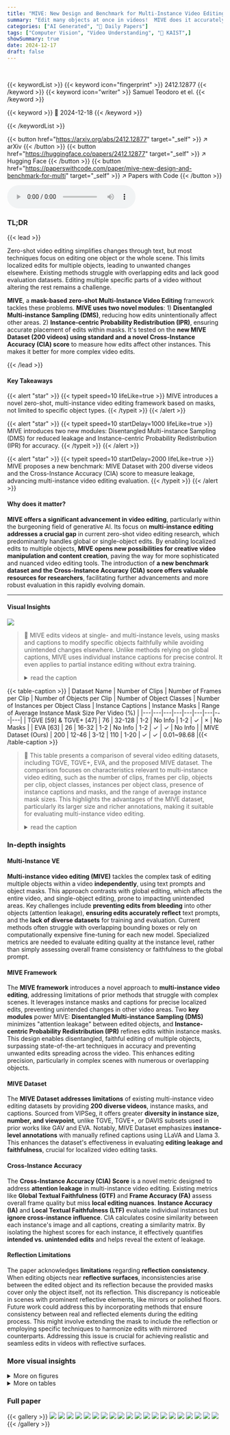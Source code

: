 ```yaml
---
title: "MIVE: New Design and Benchmark for Multi-Instance Video Editing"
summary: "Edit many objects at once in videos!  MIVE does it accurately without affecting other areas, a big step for AI video editing."
categories: ["AI Generated", "🤗 Daily Papers"]
tags: ["Computer Vision", "Video Understanding", "🏢 KAIST",]
showSummary: true
date: 2024-12-17
draft: false
---
```


<br>

{{< keywordList >}}
{{< keyword icon="fingerprint" >}} 2412.12877 {{< /keyword >}}
{{< keyword icon="writer" >}} Samuel Teodoro et el. {{< /keyword >}}
 
{{< keyword >}} 🤗 2024-12-18 {{< /keyword >}}
 
{{< /keywordList >}}

{{< button href="https://arxiv.org/abs/2412.12877" target="_self" >}}
↗ arXiv
{{< /button >}}
{{< button href="https://huggingface.co/papers/2412.12877" target="_self" >}}
↗ Hugging Face
{{< /button >}}
{{< button href="https://paperswithcode.com/paper/mive-new-design-and-benchmark-for-multi" target="_self" >}}
↗ Papers with Code
{{< /button >}}



<audio controls>
    <source src="https://ai-paper-reviewer.com/2412.12877/podcast.wav" type="audio/wav">
    Your browser does not support the audio element.
</audio>


### TL;DR


{{< lead >}}

Zero-shot video editing simplifies changes through text, but most techniques focus on editing one object or the whole scene.  This limits localized edits for multiple objects, leading to unwanted changes elsewhere. Existing methods struggle with overlapping edits and lack good evaluation datasets. Editing multiple specific parts of a video without altering the rest remains a challenge.

**MIVE**, a **mask-based zero-shot Multi-Instance Video Editing** framework tackles these problems. **MIVE uses two novel modules**: 1) **Disentangled Multi-instance Sampling (DMS)**, reducing how edits unintentionally affect other areas. 2) **Instance-centric Probability Redistribution (IPR)**, ensuring accurate placement of edits within masks. It's tested on the **new MIVE Dataset (200 videos) using standard and a novel Cross-Instance Accuracy (CIA) score** to measure how edits affect other instances. This makes it better for more complex video edits.

{{< /lead >}}


#### Key Takeaways

{{< alert "star" >}}
{{< typeit speed=10 lifeLike=true >}} MIVE introduces a novel zero-shot, multi-instance video editing framework based on masks, not limited to specific object types. {{< /typeit >}}
{{< /alert >}}

{{< alert "star" >}}
{{< typeit speed=10 startDelay=1000 lifeLike=true >}} MIVE introduces two new modules: Disentangled Multi-instance Sampling (DMS) for reduced leakage and Instance-centric Probability Redistribution (IPR) for accuracy. {{< /typeit >}}
{{< /alert >}}

{{< alert "star" >}}
{{< typeit speed=10 startDelay=2000 lifeLike=true >}} MIVE proposes a new benchmark: MIVE Dataset with 200 diverse videos and the Cross-Instance Accuracy (CIA) score to measure leakage, advancing multi-instance video editing evaluation. {{< /typeit >}}
{{< /alert >}}

#### Why does it matter?
**MIVE offers a significant advancement in video editing**, particularly within the burgeoning field of generative AI. Its focus on **multi-instance editing addresses a crucial gap** in current zero-shot video editing research, which predominantly handles global or single-object edits. By enabling localized edits to multiple objects, **MIVE opens new possibilities for creative video manipulation and content creation**, paving the way for more sophisticated and nuanced video editing tools. The introduction of **a new benchmark dataset and the Cross-Instance Accuracy (CIA) score offers valuable resources for researchers**, facilitating further advancements and more robust evaluation in this rapidly evolving domain.

------
#### Visual Insights



![](https://arxiv.org/html/2412.12877/x2.png)

> 🔼 MIVE edits videos at single- and multi-instance levels, using masks and captions to modify specific objects faithfully while avoiding unintended changes elsewhere. Unlike methods relying on global captions, MIVE uses individual instance captions for precise control. It even applies to partial instance editing without extra training.
> <details>
> <summary>read the caption</summary>
> Figure 1:  Given a video, instance masks, and target instance captions, our MIVE framework enables faithful and disentangled edits in (a) single- and (b)-(c) multi-instance levels, as well as an applicability to more fine-grained (d) partial instance level without the need for additional training. Unlike previous methods, our MIVE does not rely on global edit captions, but leverages individual instance captions. Each object mask is color-coded to match its corresponding edit caption. Zoom-in for better visualization.
> </details>





{{< table-caption >}}
| Dataset Name | Number of Clips | Number of Frames per Clip | Number of Objects per Clip | Number of Object Classes | Number of Instances per Object Class | Instance Captions | Instance Masks | Range of Average Instance Mask Size Per Video (%) |
|---|---|---|---|---|---|---|---|---|
| TGVE [59] & TGVE+ [47] | 76 | 32-128 | 1-2 | No Info | 1-2 | ✓ | × | No Masks |
| EVA [63] | 26 | 16-32 | 1-2 | No Info | 1-2 | ✓ | ✓ | No Info |
| MIVE Dataset (Ours) | 200 | 12-46 | 3-12 | 110 | 1-20 | ✓ | ✓ | 0.01~98.68 |{{< /table-caption >}}

> 🔼 This table presents a comparison of several video editing datasets, including TGVE, TGVE+, EVA, and the proposed MIVE dataset. The comparison focuses on characteristics relevant to multi-instance video editing, such as the number of clips, frames per clip, objects per clip, object classes, instances per object class, presence of instance captions and masks, and the range of average instance mask sizes. This highlights the advantages of the MIVE dataset, particularly its larger size and richer annotations, making it suitable for evaluating multi-instance video editing.
> <details>
> <summary>read the caption</summary>
> Table 1:  Comparison between our multi-instance video editing dataset with other text-guided video editing datasets.
> </details>





### In-depth insights


#### Multi-Instance VE
**Multi-instance video editing (MIVE)** tackles the complex task of editing multiple objects within a video **independently**, using text prompts and object masks.  This approach contrasts with global editing, which affects the entire video, and single-object editing, prone to impacting unintended areas. Key challenges include **preventing edits from bleeding** into other objects (attention leakage), **ensuring edits accurately reflect** text prompts, and the **lack of diverse datasets** for training and evaluation.  Current methods often struggle with overlapping bounding boxes or rely on computationally expensive fine-tuning for each new model.  Specialized metrics are needed to evaluate editing quality at the instance level, rather than simply assessing overall frame consistency or faithfulness to the global prompt.

#### MIVE Framework
The **MIVE framework** introduces a novel approach to **multi-instance video editing**, addressing limitations of prior methods that struggle with complex scenes. It leverages instance masks and captions for precise localized edits, preventing unintended changes in other video areas.  Two **key modules** power MIVE: **Disentangled Multi-instance Sampling (DMS)** minimizes "attention leakage" between edited objects, and **Instance-centric Probability Redistribution (IPR)** refines edits within instance masks. This design enables disentangled, faithful editing of multiple objects, surpassing state-of-the-art techniques in accuracy and preventing unwanted edits spreading across the video. This enhances editing precision, particularly in complex scenes with numerous or overlapping objects.

#### MIVE Dataset
The **MIVE Dataset addresses limitations** of existing multi-instance video editing datasets by providing **200 diverse videos**, instance masks, and captions.  Sourced from VIPSeg, it offers greater **diversity in instance size, number, and viewpoint**, unlike TGVE, TGVE+, or DAVIS subsets used in prior works like GAV and EVA. Notably, MIVE Dataset emphasizes **instance-level annotations** with manually refined captions using LLaVA and Llama 3. This enhances the dataset's effectiveness in evaluating **editing leakage and faithfulness**, crucial for localized video editing tasks.

#### Cross-Instance Accuracy
The **Cross-Instance Accuracy (CIA) Score** is a novel metric designed to address **attention leakage** in multi-instance video editing.  Existing metrics like **Global Textual Faithfulness (GTF)** and **Frame Accuracy (FA)** assess overall frame quality but miss **local editing nuances**.  **Instance Accuracy (IA)** and **Local Textual Faithfulness (LTF)** evaluate individual instances but **ignore cross-instance influence**.  CIA calculates cosine similarity between each instance's image and all captions, creating a similarity matrix. By isolating the highest scores for each instance, it effectively quantifies **intended vs. unintended edits** and helps reveal the extent of leakage.

#### Reflection Limitations
The paper acknowledges **limitations** regarding **reflection consistency**.  When editing objects near **reflective surfaces**, inconsistencies arise between the edited object and its reflection because the provided masks cover only the object itself, not its reflection. This discrepancy is noticeable in scenes with prominent reflective elements, like mirrors or polished floors.  Future work could address this by incorporating methods that ensure consistency between real and reflected elements during the editing process. This might involve extending the mask to include the reflection or employing specific techniques to harmonize edits with mirrored counterparts.  Addressing this issue is crucial for achieving realistic and seamless edits in videos with reflective surfaces.


### More visual insights

<details>
<summary>More on figures
</summary>


![](https://arxiv.org/html/2412.12877/x3.png)

> 🔼 This figure compares ControlVideo and Ground-A-Video (GAV) with the proposed method for multi-object video editing. ControlVideo uses global captions, making it susceptible to attention leakage (indicated by blue arrows) and unfaithful edits (indicated by red arrows) because it cannot distinguish between different objects.  GAV relies on bounding boxes, leading to overlapping edits and similar issues as ControlVideo when object bounding boxes overlap.
> <details>
> <summary>read the caption</summary>
> Figure 2:  Limitations of previous SOTA methods. (a) ControlVideo [70] relies on single global captions, and (b) GAV [25] depends on bounding box conditions that can sometimes overlap. Both are susceptible to unfaithful editing (red arrow) and attention leakage (blue arrow).
> </details>



![](https://arxiv.org/html/2412.12877/x4.png)

> 🔼 MIVE framework disentangles multi-instance video edits to improve accuracy and prevent leakage.  The framework uses a mask-based approach to independently edit each instance (Disentangled Multi-instance Sampling - DMS), represented by the blue, yellow, red, and green boxes.  It harmonizes these edits using re-inversion and latent fusion (red and yellow boxes).  Additionally, the framework uses Instance-centric Probability Redistribution (IPR) to improve edit placement accuracy and faithfulness.
> <details>
> <summary>read the caption</summary>
> Figure 3:  The overall framework of Multi-Instance Video Editing (MIVE). Our Disentangled Multi-instance Sampling (DMS, Sec. 3.2) consists of latent parallel sampling (LPS, blue box), latent fusion (yellow box) to fuse different instance latents, re-inversion (red box) to harmonize the latents after fusion, and noise parallel sampling (NPS, green box). In addition, our Instance-centric Probability Redistribution (IPR, Sec. 3.3) provides better spatial control.
> </details>



![](https://arxiv.org/html/2412.12877/x5.png)

> 🔼 This figure compares our Instance-centric Probability Redistribution (IPR) with other attention manipulation methods, specifically Vanilla Cross-Attention [44] and Dense Diffusion [28]. The top row visually compares how these methods affect attention within and outside an instance mask. The bottom row details the steps of our IPR method, showing how attention probabilities for 'Start of Sequence', 'Text', 'End of Sequence', and 'Padding' tokens are modified inside and outside the instance mask.
> <details>
> <summary>read the caption</summary>
> Figure 4:  A comparative illustration of our IPR versus others (top) and details of our IPR (bottom).
> </details>



![](https://arxiv.org/html/2412.12877/x6.png)

> 🔼 This figure shows qualitative results for MIVE, comparing it to other state-of-the-art methods. It includes three videos of increasing complexity (more instances to edit) to demonstrate the robustness of the proposed method. Each video shows masked inputs, results from multiple baselines, and MIVE results. It highlights issues in other state-of-the-art methods, such as unfaithful edits (marked with red arrows) and attention leakage (marked with green arrows). MIVE produces the highest-quality edits, being both faithful to the captions and containing the least amount of leakage.
> <details>
> <summary>read the caption</summary>
> Figure 5:  Qualitative comparison for three videos (with increasing difficulty from left to right) in our MIVE dataset. (a) shows the color-coded masks overlaid on the input frames to match the corresponding instance captions. (b)-(f) use global target captions for editing. (g) uses global and instance target captions along with bounding boxes (omitted in (a) for better visualization). Our MIVE in (h) uses instance captions and masks. Unfaithful editing examples are shown in red arrow and attention leakage are shown in green arrow.
> </details>



![](https://arxiv.org/html/2412.12877/x7.png)

> 🔼 This figure shows the ablation study performed on the Disentangled Multi-Instance Sampling (DMS) module within the MIVE framework. The ablation explores two primary sampling methods within DMS: Latent Parallel Sampling (LPS) and Noise Parallel Sampling (NPS). Results using only NPS show suboptimal and unfaithful edits, while those employing only LPS display noisy and blurry textures lacking fine detail. Combining LPS and NPS without re-inversion produces similar artifacts, but the edges are slightly sharper. Finally, incorporating re-inversion yields significantly improved editing quality, characterized by faithful edits, less noise, sharper boundaries, and enhanced details.
> <details>
> <summary>read the caption</summary>
> Figure 6:  Ablation study on DMS (Sec. 3.2).
> </details>



![](https://arxiv.org/html/2412.12877/x8.png)

> 🔼 This figure presents an ablation study on Instance-centric Probability Redistribution (IPR), a key module in MIVE.  It shows qualitative comparisons of edited frames with different IPR settings against the input frames. Specifically, it compares the results using (b) no attention modulation (vanilla cross-attention), (c) dense diffusion's attention modulation, and (d) the proposed IPR. The prompts used are 'alien', 'oven', and 'yellow washing machine'. Red boxes highlight artifacts and/or undesired edits resulting from different modulation strategies.
> <details>
> <summary>read the caption</summary>
> Figure 7:  Ablation study on IPR (Sec. 3.3).
> </details>



![](https://arxiv.org/html/2412.12877/x9.png)

> 🔼 Figure 8 illustrates the four-step process of generating captions for the MIVE Dataset. The first step (yellow box) uses LLaVA to generate captions for each video frame, selecting the caption with the most instances. In the second step (red box), Llama 3 summarizes this initial caption. The third step (blue box) involves manually refining captions to include missing instances and adding tags to connect instance captions to their masks. The final step (purple box) uses Llama 3 to generate target captions through retexturing or swapping instances, using a method similar to [71].
> <details>
> <summary>read the caption</summary>
> Figure 8:  MIVE Dataset caption generation pipeline for each video. Yellow box: The process starts by prompting LLaVA [31] to generate caption for each video that includes all instances in the video. Since LLaVa can only accept images, we perform the prompting for each frame and select one representative caption that includes the most instances. Red box: We utilize Llama 3 [14] to summarize the initial caption generated by LLaVa. Blue box: We manually include all of the instances of interest that are not included in the caption and manually add tags to map the instance captions to corresponding segmentation masks. Purple box: We utilize Llama 3 to generate target captions by retexturing or swapping instances similar to [71] for each instance.
> </details>



![](https://arxiv.org/html/2412.12877/x10.png)

> 🔼 Figure 9 showcases sample frames and accompanying captions from the MIVE Dataset (Part 1). Each video in the figure includes instance masks, overlaid on the frames, that are color-coded to match the corresponding instance captions within the global target caption. The colored texts represent the instance target captions that detail the desired alterations for each specific object within the video.
> <details>
> <summary>read the caption</summary>
> Figure 9:  Sample frames and captions from our MIVE Dataset (Part 1). The colored texts are the instance target captions. For each video, the instance masks are color-coded to correspond with the instance target captions in the global target caption.
> </details>



![](https://arxiv.org/html/2412.12877/x11.png)

> 🔼 Figure 10 presents various scenes from the MIVE dataset, including a printer transforming into an industrial shredder, a person in sportswear changing into a firefighter, a DeLorean becoming a Ford Mustang driven by a zombie, a classic surgical room transitioning into a futuristic operating room, and outdoor scenes featuring a person with tortoises and a woman by a sculpture. Each scene includes input frames, masked input frames, a global source caption, and a global target caption.  Instance masks within each frame are color-coded to match the corresponding instance target captions mentioned in the global target caption, enabling multi-instance video editing.
> <details>
> <summary>read the caption</summary>
> Figure 10:  Sample frames and captions from our MIVE Dataset (Part 2). The colored texts are the instance target captions. For each video, the instance masks are color-coded to correspond with the instance target captions in the global target caption.
> </details>



![](https://arxiv.org/html/2412.12877/x12.png)

> 🔼 Figure 11 visualizes how Cross-Instance Accuracy (CIA) score is computed.  It begins by calculating the Local Textual Faithfulness (LTF) between each cropped instance and all instance captions provided. For each instance, the highest LTF value is marked as 1 (shown in red), while the remaining LTF values for that instance are set to 0. The CIA score is then determined by averaging the values present along the diagonal (highlighted in green) of the LTF matrix.
> <details>
> <summary>read the caption</summary>
> Figure 11:  Visualization of the Cross-Instance Accuracy (CIA) Score computation. We calculate the Local Textual Faithfulness (LTF) between each cropped instance and all the instance captions. For each row, we assign 1 to the maximum LTF (shown in red) and 0 to the rest. The CIA Score is calculated as the mean of the diagonal elements (shown in green).
> </details>



![](https://arxiv.org/html/2412.12877/x13.png)

> 🔼 Qualitative comparison of multi-instance video editing across different state-of-the-art methods including ControlVideo, FLATTEN, RAVE, TokenFlow, FreSCo, GAV, and MIVE (proposed).  Input frames (a) are overlaid with color-coded masks matching the instance captions. Methods (b-f) use global target captions for edits.  Method (g) uses instance and global captions with bounding boxes.  MIVE (h) uses instance captions and masks. Unfaithful edits are indicated by red arrows, and attention leakage with green arrows. The figure shows MIVE's superior performance in generating faithful and localized edits, minimizing unwanted changes to other parts of the video.
> <details>
> <summary>read the caption</summary>
> Figure 12:  Qualitative comparison with SOTA video editing methods (Part 1). (a) shows the color-coded masks overlaid on the input frames to match the corresponding instance captions. (b)-(f) use global target captions for editing. (g) uses global and instance target captions along with bounding boxes (omitted in (a) for better visualization). Our MIVE in (h) uses instance captions and masks. Unfaithful editing examples are shown in red arrow and attention leakage are shown in green arrow.
> </details>



![](https://arxiv.org/html/2412.12877/x14.png)

> 🔼 Figure 13, found in the 'Experiments' section (specifically Section 5.1), presents a qualitative comparison of various state-of-the-art video editing methods, including ControlVideo, FLATTEN, RAVE, TokenFlow, FreSCo, GAV, and the proposed MIVE method.  The figure showcases the results of editing three different video sequences, each with an increasing number of instances to be edited (4, 4, and 6, respectively).    Subfigure (a) displays the original input frames with color-coded instance masks corresponding to the objects targeted for editing.  Methods in subfigures (b) through (f) utilize global target captions to guide the editing process. Subfigure (g), representing the GAV method, uses both global and instance-specific target captions alongside bounding boxes for finer control. Subfigure (h) showcases the results of MIVE, which employs both instance captions and masks. The captions below the video explicitly highlight the editing prompt for each video.  Red arrows indicate instances of *unfaithful editing*, where the generated output does not accurately reflect the target caption. Green arrows mark examples of *attention leakage*, where edits intended for one instance erroneously affect other parts of the video.
> <details>
> <summary>read the caption</summary>
> Figure 13:  Qualitative comparison with SOTA video editing methods (Part 2). (a) shows the color-coded masks overlaid on the input frames to match the corresponding instance captions. (b)-(f) use global target captions for editing. (g) uses global and instance target captions along with bounding boxes (omitted in (a) for better visualization). Our MIVE in (h) uses instance captions and masks. Unfaithful editing examples are shown in red arrow and attention leakage are shown in green arrow.
> </details>



![](https://arxiv.org/html/2412.12877/x15.png)

> 🔼 Figure 14 shows qualitative multi-instance video editing results, comparing the proposed MIVE method with state-of-the-art approaches on three diverse videos with 6-9 instances. (a) displays color-coded instance masks on the input frames. (b-f) represent global editing methods that use only target text captions. (g) represents a local editing method that uses both target text and bounding box information. Finally, (h) showcases the proposed MIVE's results, which leverages individual instance captions and masks for precise edits. Red arrows indicate unfaithful edits and green arrows point to instances of attention leakage, where one instance edit bleeds into another.
> <details>
> <summary>read the caption</summary>
> Figure 14:  Qualitative comparison with SOTA video editing methods (Part 3). (a) shows the color-coded masks overlaid on the input frames to match the corresponding instance captions. (b)-(f) use global target captions for editing. (g) uses global and instance target captions along with bounding boxes (omitted in (a) for better visualization). Our MIVE in (h) uses instance captions and masks. Unfaithful editing examples are shown in red arrow and attention leakage are shown in green arrow.
> </details>



![](https://arxiv.org/html/2412.12877/x16.png)

> 🔼 This figure shows the interface used for the user study.  Participants were shown an input video and its source caption, an annotated version of the input video with the target caption, and seven edited videos generated by different methods. They were then asked to choose the edited video that best exemplified temporal consistency, textual faithfulness, and minimal editing leakage.
> <details>
> <summary>read the caption</summary>
> Figure 15:  Our user study interface and questionnaire form. Participants are presented with an input video with a source caption, an annotated video with a target caption, and 7 randomly ordered videos edited using our MIVE and six other SOTA video editing methods. Each instance mask in the annotated video is color-coded to correspond with its instance target caption. Participants are tasked to select the video with the Best Temporal Consistency, Best Textual Faithfulness, and Least Editing Leakage.
> </details>



![](https://arxiv.org/html/2412.12877/x17.png)

> 🔼 Figure 16 displays recursive multi-instance editing results using Video-P2P. When Video-P2P is repeatedly applied for multi-instance edits, artifacts accumulate (red arrows).  MIVE, by contrast, avoids this by not editing frames recursively.
> <details>
> <summary>read the caption</summary>
> Figure 16:  Video-P2P results on recursive multi-instance editing. The artifacts that accumulate when Video-P2P is used repeatedly for multi-instance editing is shown in red arrow. Our MIVE prevents this error accumulation since we do not edit the frames recursively.
> </details>



![](https://arxiv.org/html/2412.12877/x18.png)

> 🔼 This figure presents an ablation study on Disentangled Multi-instance Sampling (DMS) focusing on the balance between Latent Parallel Sampling (LPS) and Noise Parallel Sampling (NPS) during the sampling steps. The study explores different configurations of alternating LPS and NPS steps, where each instance is modified independently using LPS based on its target caption and mask. The results show that increasing LPS steps improves details, while excessive NPS steps lead to artifacts. Setting LPS steps to 9 provides a good trade-off.
> <details>
> <summary>read the caption</summary>
> Figure 17:  Ablation study on DMS: (a) Ablation on alternating LPS and NPS on all sampling steps (T=50𝑇50T=50italic_T = 50). Increasing the number of LPS steps while setting the number of NPS steps to 1 produces more details as shown in (1) - (4). Increasing the number of NPS steps while setting the number of LPS steps to 1 produces cloudy artifacts and less details as shown in (5). Setting the number of LPS steps to 9 is a good tradeoff between qualitative and quantitative performance. See Tab. 8-(a) for quantitative results.
> </details>



![](https://arxiv.org/html/2412.12877/x19.png)

> 🔼 This figure presents an ablation study on Disentangled Multi-instance Sampling (DMS) within the MIVE framework. It specifically focuses on the impact of varying the number of Noise Parallel Sampling (NPS) steps performed after the initial alternating Latent Parallel Sampling (LPS) and NPS steps. The study demonstrates that while increasing the final NPS steps can improve quantitative results, setting this number too high (above 10) leads to a degradation in the quality of object edges within the generated videos. Thus, 10 final NPS steps is recommended.
> <details>
> <summary>read the caption</summary>
> Figure 18:  Ablation study on DMS: (b) Ablation on last NPS after alternating sampling. Reducing the number of alternating LPS-NPS steps during the initial sampling stage while increasing the number of NPS steps in the final stage enhances the quantitative performance of MIVE. Quantitative results are provided in Tab. 8-(b). However, we set the number of final NPS steps to only 10 to avoid degradation in object edges as shown in in (3) and (4).
> </details>



![](https://arxiv.org/html/2412.12877/x20.png)

> 🔼 This figure presents an ablation study on the Disentangled Multi-instance Sampling (DMS) technique within the MIVE framework. Specifically, it focuses on the impact of varying the number of re-inversion steps (L) during the alternating Latent Parallel Sampling (LPS) and Noise Parallel Sampling (NPS) stages.  The results show that increasing L leads to improved quantitative performance and better detail preservation in the edited frames, as evidenced by sharper details like object shadows.  The study ultimately sets L=3 as the optimal value for this stage.
> <details>
> <summary>read the caption</summary>
> Figure 19:  Ablation study on DMS: (c) Ablation on re-inversion step on alternating sampling. Increasing the number of re-inversion steps L𝐿Litalic_L in the alternating LPS-NPS steps improves quantitative performance as shown in Tab. 8-(c). We also observe better details with higher values of L𝐿Litalic_L. Ultimately, we set L=3𝐿3L=3italic_L = 3 for the re-inversion in the alternating LPS-NPS stage.
> </details>



![](https://arxiv.org/html/2412.12877/x21.png)

> 🔼 This figure presents an ablation study within the Disentangled Multi-instance Sampling (DMS) module, focusing on the impact of re-inversion steps in the final Noise Parallel Sampling (NPS) stage. It showcases qualitative results of video editing with different numbers of re-inversion steps (L). While higher L values improve quantitative metrics, they also lead to an undesirable animation-like appearance in edited objects, especially when L exceeds 2.  The figure visually demonstrates the trade-off between enhancing quantitative performance and maintaining natural-looking edits in videos.
> <details>
> <summary>read the caption</summary>
> Figure 20:  Ablation study on DMS: (d) Ablation on re-inversion step on last NPS=10 with alternating LPS=9 & NPS=1 & re-inversion L=3. Increasing the number of re-inversion steps L𝐿Litalic_L in the last NPS steps of the sampling improves quantitative performance (see Tab. 8-(d)). Higher number of NPS steps, however, give the edited objects an animation-like appearance. Thus, we limit the number of re-inversion steps in the final NPS stage to L=2𝐿2L=2italic_L = 2.
> </details>



![](https://arxiv.org/html/2412.12877/x22.png)

> 🔼 This figure presents a qualitative comparison of using a 2D and 3D model during the re-inversion step within the Disentangled Multi-instance Sampling (DMS) technique.  The results show that using the 3D model leads to improved quantitative performance and sharper edges in the edited video, as compared to the 2D model.
> <details>
> <summary>read the caption</summary>
> Figure 21:  Ablation study on DMS: (e) Ablation on Re-inversion step using 2D vs 3D Model. Using the 3D model for re-inversion improves the quantitative performance of our framework (see Tab. 8-(e)). Further, using the 3D model renders sharper edges as shown above. We, thus, use the 3D model during the re-inversion steps.
> </details>



![](https://arxiv.org/html/2412.12877/x23.png)

> 🔼 Comparison of editing results with different configurations of Latent Parallel Sampling (LPS) steps in Disentangled Multi-instance Sampling (DMS). Reducing LPS steps to 4 slightly improves Frame Accuracy (FA) and Instance Accuracy (IA) but loses subtle details compared to using 9 LPS steps, which offers a better balance between quality and performance.
> <details>
> <summary>read the caption</summary>
> Figure 22:  Ablation study on DMS: (f) ablation on another alternative configuration. Reducing the number of LPS steps during the alternating LPS-NPS stage to 4 improves FA and IA performance (see Tab. 8-(f)). However, setting the number of LPS steps to 9 better preserves subtle details, as shown in (2).
> </details>



![](https://arxiv.org/html/2412.12877/x24.png)

> 🔼 This figure illustrates the impact of manipulating the attention probabilities assigned to padding tokens within the cross-attention mechanism of the U-Net. It presents a comparison between two approaches: one where the padding tokens are zeroed out and the other where they remain unchanged. The results show that zeroing out the padding tokens can introduce noticeable artifacts, like blurring in the oven and noise on the alien's face and oven. In contrast, leaving the padding tokens unaltered produces sharper and cleaner edits, demonstrating their importance in achieving higher-quality image generation.
> <details>
> <summary>read the caption</summary>
> Figure 23:  IPR analysis: Effect of altering the attention probability values of padding token Ai,j∈Psubscript𝐴𝑖𝑗PA_{i,j\in\textbf{P}}italic_A start_POSTSUBSCRIPT italic_i , italic_j ∈ P end_POSTSUBSCRIPT.
> </details>



![](https://arxiv.org/html/2412.12877/x25.png)

> 🔼 This figure analyzes the impact of various attention redistribution strategies within the Instance-centric Probability Redistribution (IPR) module. It demonstrates that shifting attention from the start-of-sequence (S), or text (T) / end-of-sequence (E) tokens to padding tokens negatively impacts editing fidelity, resulting in reduced accuracy.  Conversely, redistributing attention probability from the S token to the T and E tokens, controlled by a factor \(\lambda_s\), leads to more faithful edits. The proposed dynamic approach for adjusting  \(\lambda_s\) yields the most accurate results.
> <details>
> <summary>read the caption</summary>
> Figure 24:  IPR analysis: Various scenarios of redistributing the attention probability values of tokens S𝑆Sitalic_S, T, and E𝐸Eitalic_E. Row 2-4: Redistributing the probability values from either T or E𝐸Eitalic_E tokens to S𝑆Sitalic_S decreases the editing faithfulness. Row 5-6: Redistributing the probability values from S𝑆Sitalic_S token by a constant factor λSsubscript𝜆𝑆\lambda_{S}italic_λ start_POSTSUBSCRIPT italic_S end_POSTSUBSCRIPT to the T and E𝐸Eitalic_E tokens improves the editing faithfulness. Ours: Redistributing the probability value of the S𝑆Sitalic_S token using our proposed dynamic approach achieves the best editing faithfulness.
> </details>



![](https://arxiv.org/html/2412.12877/x26.png)

> 🔼 This figure presents an ablation study on Instance-centric Probability Redistribution (IPR) by modifying the hyperparameter λ.  It shows qualitative results on a video editing task, demonstrating that increasing λ enhances details and textures in the edited output. However, an excessively large value (0.6) leads to unwanted artifacts. A balanced trade-off between detail enhancement and artifact reduction is achieved at λ = 0.4. Example: Enhancing details on objects like beaker, robot head, and hands while maintaining quality of wood carvings and avoiding artifacts on a glass table. The visualization includes input frames, outputs for different lambda values (0.2, 0.4, 0.6), and the object prompts/queries used during the experiment.
> <details>
> <summary>read the caption</summary>
> Figure 25:  Ablation study on IPR: (a) λ𝜆\lambdaitalic_λ. Increasing λ𝜆\lambdaitalic_λ enhances details and textures, but increasing it too much to λ=0.6𝜆0.6\lambda=0.6italic_λ = 0.6 may cause artifacts, e.g., the wood carvings get blurry. The best trade-off between details and emergence of artifacts is λ=0.4𝜆0.4\lambda=0.4italic_λ = 0.4.
> </details>



![](https://arxiv.org/html/2412.12877/x27.png)

> 🔼 This figure presents an ablation study on Instance-centric Probability Redistribution (IPR), focusing on the impact of varying \(\lambda_r\).  It shows that decreasing \(\lambda_r\) tends to improve overall editing faithfulness but at the cost of introducing more noise and artifacts (e.g., the shirt becomes noisier).  The study concludes that \(\lambda_r = 0.6\) offers the best balance between editing faithfulness and minimizing noise.
> <details>
> <summary>read the caption</summary>
> Figure 26:  Ablation study on IPR: (b) λrsubscript𝜆𝑟\lambda_{r}italic_λ start_POSTSUBSCRIPT italic_r end_POSTSUBSCRIPT. Decreasing λrsubscript𝜆𝑟\lambda_{r}italic_λ start_POSTSUBSCRIPT italic_r end_POSTSUBSCRIPT tends to improve overall editing faithfulness but introduces more noise due to the enhanced details, e.g., the shirt becomes more noisy when λrsubscript𝜆𝑟\lambda_{r}italic_λ start_POSTSUBSCRIPT italic_r end_POSTSUBSCRIPT is reduced. The best trade-off between editing faithfulness and noise is λr=0.6subscript𝜆𝑟0.6\lambda_{r}=0.6italic_λ start_POSTSUBSCRIPT italic_r end_POSTSUBSCRIPT = 0.6.
> </details>



![](https://arxiv.org/html/2412.12877/x28.png)

> 🔼 This figure presents an ablation study on Instance-centric Probability Redistribution (IPR), analyzing the impact of varying the percentage of sampling steps during which IPR is applied (IPR steps percentage).  It shows how different percentages (60%, 80%, and 100%) affect the editing results, particularly in terms of faithfulness and artifacts. Increasing IPR steps can enhance faithfulness (e.g., better wood carvings, rust effects, facial details) but too many steps (100%) can lead to artifacts like noise (e.g., on the glass table). The figure shows 80% as the optimal trade-off.
> <details>
> <summary>read the caption</summary>
> Figure 27:  Ablation study on IPR: (c) percentage of sampling step where we apply our IPR. Increasing the IPR steps percentage generally enhances editing faithfulness, but excessively increasing the percentage (100%percent100100\%100 %) may introduce artifacts, e.g., the appearance of noise on the glass table. The best trade-off between editing faithfulness and emergence of artifacts for percentage sampling step is 80%percent8080\%80 %.
> </details>



![](https://arxiv.org/html/2412.12877/x29.png)

> 🔼 This figure analyzes the running time of the proposed MIVE method. The first subfigure (a) demonstrates a linear relationship between the running time and the number of video frames, indicating that the processing time increases proportionally with the video length. The second subfigure (b) displays a similar linear relationship between running time and the number of instances edited, showing that editing more instances leads to a proportionally longer processing duration.
> <details>
> <summary>read the caption</summary>
> Figure 28:  Running time of our method. (a) Running time of our method vs number of video frames. (b) Running time of our method vs number of instances
> </details>



![](https://arxiv.org/html/2412.12877/x30.png)

> 🔼 MIVE and other state-of-the-art methods struggle with editing videos containing numerous instances (18 in this example), exhibiting decreased faithfulness in some edits.
> <details>
> <summary>read the caption</summary>
> Figure 29:  Failure case. Our method is less faithful when there is a large number of instances to edit. Note that other SOTA methods also fail to handle this large number of instances to edit.
> </details>



</details>




<details>
<summary>More on tables
</summary>


{{< table-caption >}}
| Method | Venue | Editing | GTC ↑ | GTF ↑ | FA ↑ | LTC ↑ | LTF ↑ | IA ↑ | CIA (**Ours**) ↑ | BP ↓ | TC ↑ | TF ↑ | Leakage ↑ | User Study | User Study | User Study |
|---|---|---|---|---|---|---|---|---|---|---|---|---|---|---|---|---| 
| ControlVideo [70] | ICLR’24 | Global | **0.9743** | **0.2738** | **0.8856** | **0.9548** | **0.1960** | **0.4941** | 0.4967 | 72.8690 | 6.97 | **14.00** | 6.26 | - | - | - |
| FLATTEN [11] | ICLR’24 | Global | 0.9679 | 0.2388 | 0.2637 | 0.9507 | 0.1881 | 0.2469 | 0.5111 | 62.8136 | **32.32** | 2.45 | **9.74** | - | - | - |
| RAVE [26] | CVPR’24 | Global | 0.9675 | 0.2727 | 0.5777 | **0.9551** | 0.1869 | 0.3512 | 0.4945 | 64.8703 | 10.45 | 3.61 | 4.52 | - | - | - |
| TokenFlow [16] | ICLR’24 | Global | **0.9686** | 0.2569 | 0.5622 | 0.9478 | 0.1868 | 0.3501 | 0.5307 | 68.6688 | 7.61 | 3.16 | 4.26 | - | - | - |
| FreSCo [62] | CVPR’24 | Global | 0.9541 | 0.2527 | 0.4202 | 0.9324 | 0.1860 | 0.2962 | 0.5172 | 85.1843 | 3.55 | 1.81 | 3.42 | - | - | - |
| GAV [25] | ICLR’24 | Local, Multiple | 0.9660 | 0.2566 | 0.5504 | 0.9514 | 0.1893 | 0.3703 | **0.5492** | **60.0773** | 8.90 | 7.74 | **9.74** | - | - | - |
| **MIVE (Ours)** | - | Local, Multiple | 0.9604 | **0.2750** | **0.8557** | 0.9478 | **0.2138** | **0.6419** | **0.7100** | **54.3452** | **30.20** | **67.23** | **62.06** | - | - | - |{{< /table-caption >}}
> 🔼 This table presents quantitative results comparing the proposed MIVE framework with other state-of-the-art zero-shot video editing methods. It uses several metrics, including Global Temporal Consistency (GTC), Global Textual Faithfulness (GTF), Frame Accuracy (FA), Local Temporal Consistency (LTC), Local Textual Faithfulness (LTF), Instance Accuracy (IA), Cross-Instance Accuracy (CIA), and Background Preservation (BP) to evaluate the performance of each method on multi-instance video editing tasks. The best and second-best scores for each metric are highlighted in red and blue, respectively. The table demonstrates that MIVE outperforms other methods on key multi-instance video editing metrics (LTF, IA, CIA, and BP) while maintaining competitive performance on temporal consistency metrics.
> <details>
> <summary>read the caption</summary>
> Table 2:  Quantitative comparison for multi-instance video editing. The best and second best scores are shown in red and blue, respectively.
> </details>

{{< table-caption >}}
| Methods |     | LTC ↑ | LTF ↑ | IA ↑ | CIA ↑ | BP ↓ |
| :------ | :-- | :---- | :---- | :--- | :---- | :--- |
| DMS | Only NPS | 0.9460 | 0.2072 | 0.5587 | 0.6663 | 54.6597 |
|       | Only LPS | **0.9483** | 0.2068 | 0.5716 | 0.6688 | **50.8549** |
|       | LPS + NPS w/o Re-Inversion | **0.9485** | **0.2080** | **0.5776** | **0.6783** | **52.3240** |
|       | **Ours, Full** | 0.9478 | **0.2138** | **0.6419** | **0.7100** | 54.3452 |
| IPR | No Modulation [44] | **0.9535** | 0.2060 | 0.5225 | 0.6553 | **50.1319** |
|       | Dense Diffusion [28] | **0.9482** | **0.2136** | **0.6215** | 0.6891 | 59.2100 |
|       | **Ours, Full** | 0.9478 | **0.2138** | **0.6419** | **0.7100** | **54.3452** |{{< /table-caption >}}
> 🔼 This table presents the ablation study results on Disentangled Multi-instance Sampling (DMS) and Instance-centric Probability Redistribution (IPR), which are two key components of the MIVE framework.  It evaluates the performance of different DMS and IPR configurations using metrics such as Local Temporal Consistency (LTC), Local Textual Faithfulness (LTF), Instance Accuracy (IA), Cross-Instance Accuracy (CIA), and Background Preservation (BP).  The results show that using Latent Parallel Sampling (LPS) and Noise Parallel Sampling (NPS) in conjunction with a re-inversion step leads to the best overall performance in terms of faithfulness and leakage reduction for MIVE. The comparison between the baseline cross-attention mechanism without modulation and two other attention modulation methods demonstrates that the proposed Instance-centric Probability Redistribution (IPR) is more effective in achieving faithful editing with fewer artifacts.  The table uses red and blue colors to highlight the best and second-best performing configurations, respectively.
> <details>
> <summary>read the caption</summary>
> Table 3:  Ablation study results on DMS (Sec. 3.2) and IPR (Sec. 3.3). LPS and NPS denotes Latent Parallel Sampling and Noise Parallel Sampling, respectively. The best and second best scores are shown in red and blue, respectively.
> </details>

{{< table-caption >}}
| Use Case | Number of Clips | Number of Frames per Clip | Number of Objects per Clip | Number of Object Classes | Number of Instances per Object Class | Range of Average Instance Mask Size Per Video (%) |
|---|---|---|---|---|---|---| 
| MIVE Dataset ( *full set*) | 200 | 12-46 | 3-12 | 110 | 1-20 | 0.01~98.68 |
| For Editing (Things without Stuff) | 200 | 12-46 | 1-9 | 54 | 1-17 | 0.02~77.35 |
| For User Study | 50 | 13-46 | 2-9 | 38 | 1-16 | 0.05~75.62 |
| For Demo | 40 | 13-46 | 2-9 | 35 | 1-16 | 0.05~69.74 |{{< /table-caption >}}
> 🔼 This table presents statistics of the MIVE dataset, a new dataset for multi-instance video editing, across different use cases including the full dataset, a subset for editing 'thing' categories only, a subset for user studies covering diverse scenarios, and a subset for demo purposes. The statistics presented include the number of clips, frames per clip, objects per clip, object classes, instances per object class, and the range of average instance mask size per video.  The different use cases demonstrate the versatility and diversity of the MIVE dataset for evaluating multi-instance video editing tasks.
> <details>
> <summary>read the caption</summary>
> Table 4:  Statistics of our multi-instance video editing dataset in various use cases. (i) MIVE Dataset is the full set of our dataset including both “stuff” and “thing” categories. (ii) For Editing, we only edit objects in the “thing” categories, thus, decreasing some statistics. (iii) For User Study, we only select 50 videos that cover diverse scenarios. (iv) For the Demo, we only select 40 videos that cover diverse scenarios.
> </details>

{{< table-caption >}}
| Method | Venue | Editing | Scope | LTC ↑ | LTF ↑ | IA ↑ | CIA ↑ | LTC ↑ | LTF ↑ | IA ↑ | CIA ↑ | LTC ↑ | LTF ↑ | IA ↑ | CIA ↑ |
|---|---|---|---|---|---|---|---|---|---|---|---|---|---|---|---|
| ControlVideo [70] | ICLR’24 | Global | | **0.9546** | 0.1684 | 0.3479 | 0.3875 | **0.9516** | 0.1852 | 0.3248 | 0.5220 | **0.9580** | **0.2048** | **0.5845** | 0.5003 |
| FLATTEN [11] | ICLR’24 | Global | | 0.9519 | 0.1789 | **0.4230** | 0.4215 | 0.9457 | 0.1902 | 0.2338 | 0.5766 | 0.9547 | 0.1876 | 0.2371 | 0.4949 |
| RAVE [26] | CVPR’24 | Global | |0.9547 | 0.1752 | 0.3953 | 0.4310 | 0.9527 | 0.1830 | 0.2932 | 0.5444 | 0.9581 | 0.1910 | 0.3684 | 0.4815 |
| TokenFlow [16] | ICLR’24 | Global | | 0.9486 | 0.1783 | **0.4517** | 0.4434 | 0.9406 | 0.1876 | 0.3297 | **0.6085** | 0.9522 | 0.1880 | 0.3536 | 0.5090 |
| FreSCo [62] | CVPR’24 | Global | | 0.9288 | 0.1790 | 0.4044 | 0.4283 | 0.9226 | 0.1892 | 0.2937 | 0.5945 | 0.9383 | 0.1852 | 0.2709 | 0.4958 |
| GAV [25] | ICLR’24 | Local, Multiple | | 0.9529 | **0.1803** | 0.4224 | **0.4680** | 0.9498 | **0.1932** | **0.3298** | 0.5913 | 0.9550 | 0.1889 | 0.3740 | **0.5420** |
| **MIVE (Ours)** | - | Local, Multiple | | 0.9537 | 0.1794 | 0.4051 | **0.6059** | 0.9441 | 0.1997 | 0.4647 | **0.6883** | 0.9509 | **0.2243** | **0.7414** | **0.7331** |{{< /table-caption >}}
> 🔼 This table presents a quantitative comparison of various video editing methods based on instance size, categorized as small (<32x32 pixels), medium (between 32x32 and 96x96 pixels), and large (>96x96 pixels), following the COCO dataset categorization.  Only Local Temporal Consistency (LTC), Local Textual Faithfulness (LTF), Instance Accuracy (IA), and Cross-Instance Accuracy (CIA) are shown, as global metrics are unsuitable for evaluating multi-instance edits. The table analyzes the performance of each method across these size categories, highlighting the best and second-best scores in red and blue, respectively. It aims to demonstrate how instance size affects the performance of different video editing methods in terms of temporal consistency, textual faithfulness, and cross-instance accuracy, especially in handling attention leakage, which is the key focus of the presented MIVE method.
> <details>
> <summary>read the caption</summary>
> Table 5:  Quantitative comparison based on instance size. We only show Local Scores since these are the only scores that can be computed depending on the instance size. We follow the categorization of instance size from COCO dataset [30], where: (i) small instance has area <322absentsuperscript322<32^{2}< 32 start_POSTSUPERSCRIPT 2 end_POSTSUPERSCRIPT, (ii) medium instance has area between 322⁢ and ⁢962superscript322 and superscript96232^{2}\text{ and }96^{2}32 start_POSTSUPERSCRIPT 2 end_POSTSUPERSCRIPT and 96 start_POSTSUPERSCRIPT 2 end_POSTSUPERSCRIPT, and (iii) large instance has area >962absentsuperscript962>96^{2}> 96 start_POSTSUPERSCRIPT 2 end_POSTSUPERSCRIPT. The best and second best scores are shown in red and blue, respectively.
> </details>

{{< table-caption >}}
| Method | Venue | Editing | Global Scores |  |  | Local Scores |  |  | Leakage Scores |  |
|---|---|---|---|---|---|---|---|---|---|---| 
| | | Scope | GTC ↑ | GTF ↑ | FA ↑ | LTC ↑ | LTF ↑ | FA ↑ | CIA (**Ours**) ↑ | BP ↓ |
|---|---|---|---|---|---|---|---|---|---|---|---| 
| | | | | | | | | | | | |
| **Editing on 1-3 Instances (Easy Video) - 116 Videos** | | | | | | | | | | | |
| ControlVideo [70] | ICLR’24 | Global | **0.9729** | 0.2724 | **0.8839** | 0.9513 | 0.2020 | 0.5374 | 0.6192 | 79.3548 |
| FLATTEN [11] | ICLR’24 | Global | 0.9661 | 0.2415 | 0.2924 | 0.9484 | 0.1893 | 0.2568 | 0.6060 | 67.1713 |
| RAVE [26] | CVPR’24 | Global | 0.9661 | 0.2698 | 0.5452 | **0.9533** | 0.1886 | 0.3620 | 0.5964 | 71.2598 |
| TokenFlow [16] | ICLR’24 | Global | 0.9686 | 0.2578 | 0.5710 | 0.9465 | 0.1880 | 0.3480 | 0.6248 | 74.2420 |
| FreSCo [62] | CVPR’24 | Global | 0.9534 | 0.2491 | 0.4138 | 0.9327 | 0.1877 | 0.2841 | 0.6085 | 92.0291 |
| GAV [25] | ICLR’24 | Local, Multiple | 0.9643 | 0.2518 | 0.5583 | 0.9477 | 0.1915 | 0.3851 | **0.6466** | **63.3588** |
| **MIVE (Ours)** | - | Local, Multiple | 0.9583 | **0.2738** | **0.8589** | 0.9441 | **0.2203** | **0.6932** | **0.7983** | **58.4894** |
| **Editing on 4-7 Instances (Medium Video) - 66 Videos** | | | | | | | | | | | |
| ControlVideo [70] | ICLR’24 | Global | **0.9757** | **0.2775** | **0.8834** | **0.9579** | **0.1875** | **0.4543** | 0.3704 | 65.3667 |
| FLATTEN [11] | ICLR’24 | Global | 0.9700 | 0.2373 | 0.2305 | 0.9526 | 0.1853 | 0.2288 | 0.4199 | **56.7246** |
| RAVE [26] | CVPR’24 | Global | 0.9689 | **0.2777** | 0.5819 | 0.9570 | 0.1842 | 0.3396 | 0.3951 | 57.2210 |
| TokenFlow [16] | ICLR’24 | Global | 0.9686 | 0.2559 | 0.5425 | 0.9486 | 0.1845 | 0.3631 | 0.4498 | 62.3709 |
| FreSCo [62] | CVPR’24 | Global | 0.9555 | 0.2589 | 0.4276 | 0.9318 | 0.1835 | 0.3177 | 0.4389 | 76.8818 |
| GAV [25] | ICLR’24 | Local, Multiple | 0.9674 | 0.2648 | 0.5549 | 0.9549 | 0.1859 | 0.3660 | **0.4676** | 57.8612 |
| **MIVE (Ours)** | - | Local, Multiple | 0.9614 | 0.2763 | **0.8397** | 0.9501 | **0.2060** | **0.5872** | **0.6483** | **48.2502** |
| **Editing on >7 Instances (Hard Video) - 18 Videos** | | | | | | | | | | | |
| ControlVideo [70] | ICLR’24 | Global | **0.9781** | 0.2692 | **0.9051** | **0.9651** | 0.1885 | **0.3602** | 0.1698 | 58.5803 |
| FLATTEN [11] | ICLR’24 | Global | 0.9717 | 0.2274 | 0.2007 | 0.9584 | **0.1898** | 0.2499 | **0.2339** | 57.0569 |
| RAVE [26] | CVPR’24 | Global | 0.9711 | **0.2735** | 0.7714 | 0.9602 | 0.1857 | 0.3242 | 0.2026 | 51.7408 |
| TokenFlow [16] | ICLR’24 | Global | 0.9682 | 0.2552 | 0.5778 | 0.9529 | 0.1878 | 0.3162 | 0.2212 | 55.8445 |
| FreSCo [62] | CVPR’24 | Global | 0.9538 | 0.2536 | 0.4339 | 0.9322 | 0.1844 | 0.2954 | 0.2156 | 71.5167 |
| GAV [25] | ICLR’24 | Local, Multiple | 0.9715 | 0.2580 | 0.4825 | 0.9628 | 0.1870 | 0.2911 | 0.2210 | **47.0554** |
| **MIVE (Ours)** | - | Local, Multiple | 0.9697 | **0.2784** | **0.8937** | 0.9626 | **0.2002** | **0.5118** | **0.3669** | **49.9864** |{{< /table-caption >}}
> 🔼 This table presents quantitative results of different video editing methods on the MIVE dataset, categorized by the number of instances edited per video: Easy (1-3 instances), Medium (4-7 instances), and Hard (7+ instances).  It compares performance across various metrics, including global and local temporal consistency, global and local textual faithfulness, frame and instance accuracy, cross-instance accuracy, and background preservation.
> <details>
> <summary>read the caption</summary>
> Table 6:  Quantitative comparison for multi-instance video editing on various number of instances. We categorize 200 videos of MIVE Dataset depending on the number of edited instances: (i) Easy Video (EV): video that contains 1-3 edited instances, (ii) Medium Video (MV): video that contains 4-7 edited instances, and (iii) Hard Video (HV): video that contains >>> 7 edited instances. The best and second best scores are shown in red and blue, respectively.
> </details>

{{< table-caption >}}
| Methods |             | GTC | GTF | FA  | LTC ↑ | LTF ↑ | IA ↑ | CIA ↑ | BP ↓ |
|---------|-------------|-----|-----|-----|-------|-------|------|-------|------|
| DMS     | Only NPS    | 0.9591 | 0.2667 | 0.7907 | 0.9460 | 0.2072 | 0.5587 | 0.6663 | 54.6597 |
|         | Only LPS    | 0.9602 | 0.2645 | 0.7690 | 0.9483 | 0.2068 | 0.5716 | 0.6688 | 50.8549 |
|         | LPS + NPS w/o Re-Inversion | 0.9615 | 0.2674 | 0.7810 | 0.9485 | 0.2080 | 0.5776 | 0.6783 | 52.3240 |
|         | **Ours, Full** | 0.9604 | 0.2750 | 0.8557 | 0.9478 | 0.2138 | 0.6419 | 0.7100 | 54.3452 |
| IPR     | No Modulation [44] | 0.9642 | 0.2642 | 0.7468 | 0.9535 | 0.2060 | 0.5225 | 0.6553 | 50.1319 |
|         | Dense Diffusion [28] | 0.9611 | 0.2760 | 0.9029 | 0.9482 | 0.2136 | 0.6215 | 0.6891 | 59.2100 |
|         | **Ours, Full** | 0.9604 | 0.2750 | 0.8557 | 0.9478 | 0.2138 | 0.6419 | 0.7100 | 54.3452 |{{< /table-caption >}}
> 🔼 This table presents the complete results, including both Global and Local Scores, from an ablation study on Disentangled Multi-instance Sampling (DMS) and Instance-centric Probability Redistribution (IPR).  The abbreviations LPS and NPS stand for Latent Parallel Sampling and Noise Parallel Sampling, respectively.  The highest scores in each metric are highlighted in red, while the second-highest scores are highlighted in blue.
> <details>
> <summary>read the caption</summary>
> Table 7:  The full results (Global Scores and Local Scores) of our ablation study on Disentangled Multi-instance Sampling (DMS) and Instance-centric Probability Redistribution (IPR). LPS and NPS denotes Latent Parallel Sampling and Noise Parallel Sampling, respectively. The best and second best scores are shown in red and blue, respectively.
> </details>

{{< table-caption >}}
| Method | GTC ↑ | GTF ↑ | FA ↑ | LTC ↑ | LTF ↑ | IA ↑ | CIA (**Ours**) ↑ | BP ↓ |
|---|---|---|---|---|---|---|---|---| 
| (a) Ablation on Alternating LPS and NPS on All Sampling Steps (50) | | | | | | | | |
| (1) Alternate (50): LPS = 1 + NPS = 1 | **0.9608** | **0.2691** | **0.8098** | 0.9472 | **0.2090** | **0.5883** | **0.6851** | 55.1253 |
| (2) Alternate (50): LPS = 4 + NPS = 1 | **0.9610** | 0.2667 | 0.7908 | **0.9481** | 0.2080 | **0.5914** | **0.6809** | 52.4647 |
| (3) Alternate (50): LPS = 9 + NPS = 1 | 0.9605 | 0.2654 | 0.7779 | **0.9483** | 0.2075 | 0.5748 | 0.6713 | **51.4300** |
| (4) Alternate (50): LPS = 14 + NPS = 1 | 0.9604 | 0.2649 | 0.7706 | **0.9483** | 0.2073 | 0.5743 | 0.6697 | **51.1941** |
| (5) Alternate (50): NPS = 4 + LPS = 1 | 0.9598 | **0.2690** | **0.8181** | 0.9465 | **0.2081** | 0.5804 | 0.6727 | 54.8790 |
| (b) Ablation on Last NPS after Alternating Sampling | | | | | | | | |
| (1) Alternate (50): LPS = 9 + NPS = 1; NPS = 0 | 0.9605 | 0.2654 | 0.7779 | **0.9483** | 0.2075 | 0.5748 | 0.6713 | **51.4300** |
| (2) Alternate (40): LPS = 9 + NPS = 1; NPS = 10 | **0.9613** | 0.2673 | 0.7824 | **0.9485** | 0.2081 | **0.5786** | **0.6792** | **52.3441** |
| (3) Alternate (30): LPS = 9 + NPS = 1; NPS = 20 | **0.9614** | **0.2688** | **0.7890** | **0.9483** | **0.2083** | **0.5752** | **0.6739** | 52.9035 |
| (4) Alternate (20): LPS = 9 + NPS = 1; NPS = 30 | **0.9614** | **0.2680** | **0.7990** | **0.9485** | **0.2084** | 0.5743 | 0.6734 | 53.4412 |
| (c) Ablation on Re-Inversion Step only on Alternating Sampling | | | | | | | | |
| (1) Alternate (40): LPS = 9 + Re-Inv L = 1 + NPS = 1; NPS = 10 | **0.9607** | 0.2697 | 0.8012 | **0.9479** | 0.2094 | 0.5930 | 0.6867 | **52.8582** |
| (2) Alternate (40): LPS = 9 + Re-Inv L = 2 + NPS = 1; NPS = 10 | **0.9603** | **0.2712** | **0.8162** | **0.9475** | **0.2107** | **0.6180** | **0.6970** | **53.2689** |
| (3) Alternate (40): LPS = 9 + Re-Inv L = 3 + NPS = 1; NPS = 10 | 0.9599 | **0.2724** | **0.8305** | 0.9471 | **0.2114** | **0.6233** | **0.6989** | 53.7494 |
| (d) Ablation on Re-Inversion Step of Last NPS=10 with Alternating LPS=9 & NPS=1 & Re-Inversion L=3 | | | | | | | | |
| (1) Alternate (40): LPS = 9 + Re-Inv L = 3 + NPS = 1; NPS = 10 + Re-Inv L = 1 | 0.9603 | 0.2740 | 0.8413 | **0.9477** | 0.2129 | 0.6315 | 0.7068 | **53.9953** |
| (2) Alternate (40): LPS = 9 + Re-Inv L = 3 + NPS = 1; NPS = 10 + Re-Inv L = 2 (**Ours**, Full) | **0.9604** | **0.2750** | **0.8557** | **0.9478** | **0.2138** | **0.6419** | **0.7100** | **54.3452** |
| (3) Alternate (40): LPS = 9 + Re-Inv L = 3 + NPS = 1; NPS = 10 + Re-Inv L = 3 | **0.9606** | **0.2751** | **0.8591** | 0.9476 | **0.2143** | **0.6401** | **0.7090** | 54.7422 |
| (e) Ablation on Re-Inversion Step using 2D vs 3D Model | | | | | | | | |
| (1) Alternate (40): LPS = 9 + Re-Inv L = 3 + NPS = 1; NPS = 10 + Re-Inv (2D) L = 2 | **0.9638** | **0.2749** | **0.8497** | **0.9505** | **0.2138** | **0.6385** | **0.7078** | **54.9499** |
| (2) Alternate (40): LPS = 9 + Re-Inv L = 3 + NPS = 1; NPS = 10 + Re-Inv (3D) L = 2 (**Ours**, Full) | **0.9604** | **0.2750** | **0.8557** | **0.9478** | **0.2138** | **0.6419** | **0.7100** | **54.3452** |
| (f) Ablation on Another Alternative Configuration | | | | | | | | |
| (1) Alternate (40): LPS = 4 + Re-Inv L = 3 + NPS = 1; NPS = 10 + Re-Inv (3D) L = 2 | **0.9597** | **0.2775** | **0.8774** | **0.9467** | **0.2151** | **0.6626** | **0.7159** | **55.6459** |
| (2) Alternate (40): LPS = 9 + Re-Inv L = 3 + NPS = 1; NPS = 10 + Re-Inv (3D) L = 2 (**Ours**, Full) | **0.9604** | **0.2750** | **0.8557** | **0.9478** | **0.2138** | **0.6419** | **0.7100** | **54.3452** |{{< /table-caption >}}
> 🔼 This table presents the ablation study results for Disentangled Multi-instance Sampling (DMS), a key component of the MIVE framework.  It explores variations in alternating Latent Parallel Sampling (LPS) and Noise Parallel Sampling (NPS) steps, the use of re-inversion, and the choice of 2D vs. 3D models during re-inversion. The impact of these configurations is measured using metrics like GTC, GTF, FA, LTC, LTF, IA, CIA, and BP.  The table highlights the trade-offs between different sampling strategies and the importance of re-inversion for achieving high editing faithfulness while maintaining temporal consistency and minimizing artifacts. The goal is to identify the optimal DMS configuration for the MIVE framework.
> <details>
> <summary>read the caption</summary>
> Table 8:  Ablation study on various hyperparameter configurations for our Disentangled Multi-instance Sampling (DMS). The best and second best scores are shown in red and blue, respectively.
> </details>

{{< table-caption >}}
| Method | GTC ↑ | GTF ↑ | FA ↑ | LTC ↑ | LTF ↑ | IA ↑ | CIA (**Ours**) ↑ | BP ↓ |
|---|---|---|---|---|---|---|---|---| 
| (a) Ablation on _λ_ | | | | | | | | |
| _λ_=0.2 | **0.9605** | 0.2745 | 0.8469 | <ins>0.9477</ins> | 0.2130 | 0.6299 | 0.7072 | **53.8473** |
| _λ_=0.4 (Ours) | <ins>0.9604</ins> | <ins>0.2750</ins> | **0.8557** | **0.9478** | <ins>0.2138</ins> | <ins>0.6419</ins> | <ins>0.7100</ins> | <ins>54.3452</ins> |
| _λ_=0.6 | **0.9605** | **0.2753** | <ins>0.8525</ins> | 0.9476 | **0.2139** | **0.6459** | **0.7111** | 54.5119 |
| (b) Ablation on _λ__r_ | | | | | | | | |
| _λ__r_=0.0 | 0.9599 | <ins>0.2757</ins> | **0.8770** | 0.9478 | 0.2137 | **0.6439** | 0.7041 | 54.8389 |
| _λ__r_=0.2 | 0.9599 | 0.2752 | <ins>0.8663</ins> | 0.9475 | 0.2137 | 0.6396 | 0.7023 | 54.6357 |
| _λ__r_=0.4 | **0.9610** | **0.2759** | 0.8589 | 0.9477 | **0.2140** | 0.6386 | **0.7101** | 54.5377 |
| _λ__r_=0.6 (Ours) | 0.9604 | 0.2750 | 0.8557 | 0.9478 | <ins>0.2138</ins> | 0.6419 | <ins>0.7100</ins> | 54.3452 |
| _λ__r_=0.8 | 0.9600 | 0.2746 | 0.8457 | <ins>0.9479</ins> | 0.2130 | <ins>0.6438</ins> | 0.7004 | <ins>54.2150</ins> |
| _λ__r_=1.0 | <ins>0.9605</ins> | 0.2728 | 0.8302 | **0.9484** | 0.2121 | 0.6277 | 0.6999 | **53.9180** |
| (c) Ablation on Percentage of Sampling Step that Utilizes IPR | | | | | | | | |
| Applying IPR on The First 60% Sampling Steps | **0.9608** | **0.2750** | **0.8579** | **0.9485** | <ins>0.2134</ins> | <ins>0.6350</ins> | <ins>0.7096</ins> | <ins>54.3023</ins> |
| Applying IPR on The First 80% Sampling Steps (Ours) | <ins>0.9604</ins> | **0.2750** | <ins>0.8557</ins> | <ins>0.9478</ins> | **0.2138** | **0.6419** | **0.7100** | 54.3452 |
| Applying IPR on The First 100% Sampling Steps | 0.9577 | <ins>0.2740</ins> | 0.8447 | 0.9452 | 0.2128 | 0.6363 | 0.7082 | **54.0010** |{{< /table-caption >}}
> 🔼 This table presents the ablation study results on Instance-centric Probability Redistribution (IPR), a key module of MIVE to achieve faithful editing with less artifacts. The table shows how varying different hyperparameters, such as λ, λr, and the percentage of sampling steps that utilizes IPR affects various metrics, including GTC, GTF, FA, LTC, LTF, IA, CIA, and BP. The table highlights the best and second-best scores in red and blue.
> <details>
> <summary>read the caption</summary>
> Table 9:  Ablation study on various hyperparameter configurations for our Instance-centric Probability Redistribution (IPR). The best and second best scores are shown in red and blue, respectively.
> </details>

</details>




### Full paper

{{< gallery >}}
<img src="https://ai-paper-reviewer.com/2412.12877/1.png" class="grid-w50 md:grid-w33 xl:grid-w25" />
<img src="https://ai-paper-reviewer.com/2412.12877/2.png" class="grid-w50 md:grid-w33 xl:grid-w25" />
<img src="https://ai-paper-reviewer.com/2412.12877/3.png" class="grid-w50 md:grid-w33 xl:grid-w25" />
<img src="https://ai-paper-reviewer.com/2412.12877/4.png" class="grid-w50 md:grid-w33 xl:grid-w25" />
<img src="https://ai-paper-reviewer.com/2412.12877/5.png" class="grid-w50 md:grid-w33 xl:grid-w25" />
<img src="https://ai-paper-reviewer.com/2412.12877/6.png" class="grid-w50 md:grid-w33 xl:grid-w25" />
<img src="https://ai-paper-reviewer.com/2412.12877/7.png" class="grid-w50 md:grid-w33 xl:grid-w25" />
<img src="https://ai-paper-reviewer.com/2412.12877/8.png" class="grid-w50 md:grid-w33 xl:grid-w25" />
<img src="https://ai-paper-reviewer.com/2412.12877/9.png" class="grid-w50 md:grid-w33 xl:grid-w25" />
<img src="https://ai-paper-reviewer.com/2412.12877/10.png" class="grid-w50 md:grid-w33 xl:grid-w25" />
<img src="https://ai-paper-reviewer.com/2412.12877/11.png" class="grid-w50 md:grid-w33 xl:grid-w25" />
<img src="https://ai-paper-reviewer.com/2412.12877/12.png" class="grid-w50 md:grid-w33 xl:grid-w25" />
<img src="https://ai-paper-reviewer.com/2412.12877/13.png" class="grid-w50 md:grid-w33 xl:grid-w25" />
<img src="https://ai-paper-reviewer.com/2412.12877/14.png" class="grid-w50 md:grid-w33 xl:grid-w25" />
<img src="https://ai-paper-reviewer.com/2412.12877/15.png" class="grid-w50 md:grid-w33 xl:grid-w25" />
<img src="https://ai-paper-reviewer.com/2412.12877/16.png" class="grid-w50 md:grid-w33 xl:grid-w25" />
<img src="https://ai-paper-reviewer.com/2412.12877/17.png" class="grid-w50 md:grid-w33 xl:grid-w25" />
<img src="https://ai-paper-reviewer.com/2412.12877/18.png" class="grid-w50 md:grid-w33 xl:grid-w25" />
<img src="https://ai-paper-reviewer.com/2412.12877/19.png" class="grid-w50 md:grid-w33 xl:grid-w25" />
<img src="https://ai-paper-reviewer.com/2412.12877/20.png" class="grid-w50 md:grid-w33 xl:grid-w25" />
{{< /gallery >}}